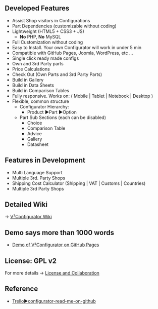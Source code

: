 ## Developed Features
- Assist Shop visitors in Configurations
- Part Dependencies (customizable without coding)
- Lightweight (HTML5 + CSS3 + JS)
   - **No** PHP, **No** MySQL 
- Full Customization without coding
- Easy to Install. Your own Configurator will work in under 5 min
- Compatible with GitHub Pages, Joomla, WordPress, etc ...
- Single click ready made configs
- Own and 3rd Party parts
- Price Calculations
- Check Out (Own Parts and 3rd Party Parts)
- Build in Gallery
- Build in Data Sheets
- Build in Comparison Tables
- Fully responsive. Works on: ( Mobile | Tablet | Notebook | Desktop )
- Flexible, common structure
   - Configurator Hierarchy: 
      - Product ►Part ►Option
   - Part Sub Sections (each can be disabled)
      - Choice
      - Comparison Table
      - Advice
      - Gallery
      - Datasheet

## Features in Development
- Multi Language Support
- Multiple 3rd. Party Shops
- Shipping Cost Calculator (Shipping | VAT | Customs | Countries)
- Multiple 3rd Party Shops

## Detailed Wiki
→ [V²Configurator Wiki](https://github.com/V-Squared/v2-Configurator/wiki)

## Demo says more than 1000 words
- [Demo of V²Configurator on GitHub Pages](http://v-squared.github.io/v2-Configurator/)

## License: GPL v2
For more details → [License and Collaboration](https://github.com/V-Squared/v2-Configurator/wiki#license-and-collaboration)



## Reference
- [Trello►configurator-read-me-on-github](https://trello.com/c/5FJp4i9Y/66-configurator-read-me-on-github)

